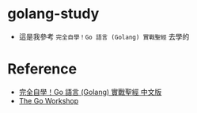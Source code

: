 # golang-study
- 這是我參考 `完全自學！Go 語言 (Golang) 實戰聖經` 去學的

# Reference
- [完全自學！Go 語言 (Golang) 實戰聖經 中文版](https://www.books.com.tw/products/0010894846)
- [The Go Workshop](https://www.tenlong.com.tw/products/9781838647940)
